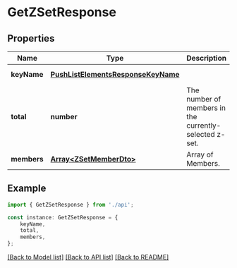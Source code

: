 # GetZSetResponse


## Properties

Name | Type | Description | Notes
------------ | ------------- | ------------- | -------------
**keyName** | [**PushListElementsResponseKeyName**](PushListElementsResponseKeyName.md) |  | [default to undefined]
**total** | **number** | The number of members in the currently-selected z-set. | [default to undefined]
**members** | [**Array&lt;ZSetMemberDto&gt;**](ZSetMemberDto.md) | Array of Members. | [default to undefined]

## Example

```typescript
import { GetZSetResponse } from './api';

const instance: GetZSetResponse = {
    keyName,
    total,
    members,
};
```

[[Back to Model list]](../README.md#documentation-for-models) [[Back to API list]](../README.md#documentation-for-api-endpoints) [[Back to README]](../README.md)
